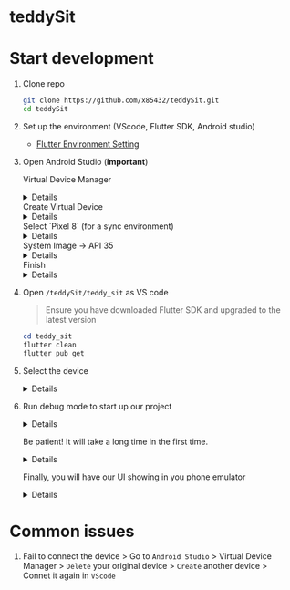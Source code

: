 # teddySit

# Start development
1. Clone repo
    ```bash
    git clone https://github.com/x85432/teddySit.git
    cd teddySit
    ```
2. Set up the environment (VScode, Flutter SDK, Android studio)
    - [Flutter Environment Setting](https://codelabs.developers.google.com/codelabs/flutter-codelab-first?hl=zh-tw#1)
3. Open Android Studio (**important**)
    
    Virtual Device Manager
    <details><img width="778" height="633" alt="image" src="https://github.com/user-attachments/assets/188ef0ca-7103-4aa0-be52-c5a5056d6261" /></details>
    Create Virtual Device
    <details><img width="198" height="98" alt="image" src="https://github.com/user-attachments/assets/01675cdd-902a-49c3-86ae-2b6704910ea2" /></details>
    Select `Pixel 8` (for a sync environment)
    <details><img width="1099" height="749" alt="image" src="https://github.com/user-attachments/assets/dc908721-fd3e-4894-9276-17ecf37c16fa" /></details>
    System Image -> API 35
    <details><img width="1090" height="593" alt="image" src="https://github.com/user-attachments/assets/4705a8de-5271-4669-9750-01872e66f405" /></details>
    Finish
    <details><img width="1093" height="743" alt="image" src="https://github.com/user-attachments/assets/ccad6c2e-2f19-402f-9d1c-7aeb3c99b0a5" /></details>

4. Open `/teddySit/teddy_sit` as VS code
    > Ensure you have downloaded Flutter SDK and upgraded to the latest version <br>
    ```powershell
    cd teddy_sit
    flutter clean
    flutter pub get
    ```

5. Select the device
   <details> <img width="796" height="76" alt="image" src="https://github.com/user-attachments/assets/e32bb7d1-aeb8-4708-9477-bb394b3e3b9a" /> </details>

6. Run debug mode to start up our project
   <details> <img width="267" height="130" alt="image" src="https://github.com/user-attachments/assets/ba9a5a0e-5d88-4550-b112-cbf75c8e9168" /> </details>

    Be patient! It will take a long time in the first time.
   <details> <img width="303" height="32" alt="image" src="https://github.com/user-attachments/assets/1c7e30fa-4a2f-41f5-a1fd-a04ccc43ece2" /> </details>

   Finally, you will have our UI showing in you phone emulator
   <details><img width="475" height="902" alt="image" src="https://github.com/user-attachments/assets/0fe67301-7097-4e41-855a-95a396f50c21" /> </details>


# Common issues
1. Fail to connect the device
\> Go to `Android Studio` > Virtual Device Manager > `Delete` your original device > `Create` another device > Connet it again in `VScode`







